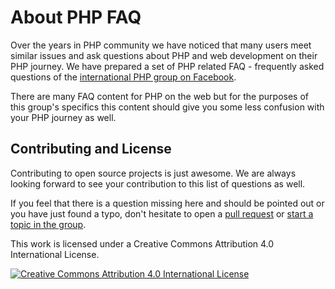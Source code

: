 # About PHP FAQ

Over the years in PHP community we have noticed that many users meet similar issues and ask questions about PHP
and web development on their PHP journey. We have prepared a set of PHP related FAQ - frequently asked questions
of the [international PHP group on Facebook][fb-group].

There are many FAQ content for PHP on the web but for the purposes of this group's specifics this content should
give you some less confusion with your PHP journey as well.

## Contributing and License

Contributing to open source projects is just awesome. We are always looking forward to see your contribution to this list of questions as well.

If you feel that there is a question missing here and should be pointed out or you have just found a typo,
don't hesitate to open a [pull request][contributing] or [start a topic in the group][fb-group].

This work is licensed under a Creative Commons Attribution 4.0 International License.

[![Creative Commons Attribution 4.0 International License](https://i.creativecommons.org/l/by/4.0/88x31.png)][license]

[fb-group]: https://www.facebook.com/groups/2204685680/
[contributing]: https://github.com/wwphp-fb/php-faq/blob/master/CONTRIBUTING.md
[license]: https://github.com/wwphp-fb/php-faq/blob/master/LICENSE
